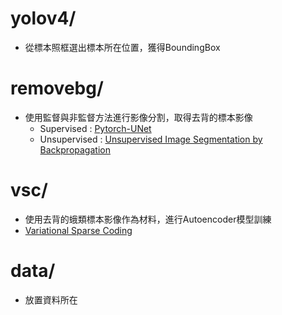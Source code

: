 

# yolov4/
- 從標本照框選出標本所在位置，獲得BoundingBox

# removebg/
- 使用監督與非監督方法進行影像分割，取得去背的標本影像
    - Supervised : [Pytorch-UNet](https://github.com/milesial/Pytorch-UNet)
    - Unsupervised : [Unsupervised Image Segmentation by Backpropagation](https://github.com/kanezaki/pytorch-unsupervised-segmentation)

# vsc/
- 使用去背的蛾類標本影像作為材料，進行Autoencoder模型訓練
- [Variational Sparse Coding](https://github.com/ftonolini45/Variational_Sparse_Coding) 

# data/
- 放置資料所在
